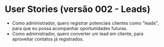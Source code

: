 # User Stories (versão 002 - Leads)

- Como administrador, quero registrar potenciais clientes como "leads", para que eu possa acompanhar oportunidades futuras.
- Como administrador, quero converter um lead em cliente, para aproveitar contatos já registrados.